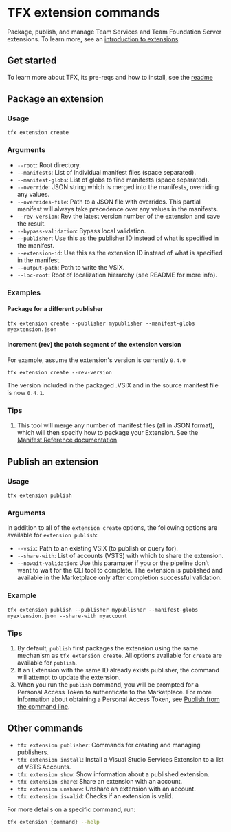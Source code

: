 # TFX extension commands

Package, publish, and manage Team Services and Team Foundation Server extensions. To learn more, see an [introduction to extensions](https://www.visualstudio.com/docs/integrate/extensions/overview).

## Get started

To learn more about TFX, its pre-reqs and how to install, see the [readme](../README.md)

## Package an extension

### Usage

`tfx extension create`

### Arguments

* `--root`: Root directory.
* `--manifests`: List of individual manifest files (space separated).
* `--manifest-globs`: List of globs to find manifests (space separated).
* `--override`: JSON string which is merged into the manifests, overriding any values.
* `--overrides-file`: Path to a JSON file with overrides. This partial manifest will always take precedence over any values in the manifests.
* `--rev-version`: Rev the latest version number of the extension and save the result.
* `--bypass-validation`: Bypass local validation.
* `--publisher`: Use this as the publisher ID instead of what is specified in the manifest.
* `--extension-id`: Use this as the extension ID instead of what is specified in the manifest.
* `--output-path`: Path to write the VSIX.
* `--loc-root`: Root of localization hierarchy (see README for more info).

### Examples

#### Package for a different publisher 

```
tfx extension create --publisher mypublisher --manifest-globs myextension.json
```

#### Increment (rev) the patch segment of the extension version

For example, assume the extension's version is currently `0.4.0`

```
tfx extension create --rev-version
```

The version included in the packaged .VSIX and in the source manifest file is now `0.4.1`.

### Tips

1. This tool will merge any number of manifest files (all in JSON format), which will then specify how to package your Extension. See the [Manifest Reference documentation](https://www.visualstudio.com/en-us/integrate/extensions/develop/manifest)

## Publish an extension

### Usage

```
tfx extension publish
```

### Arguments

In addition to all of the `extension create` options, the following options are available for `extension publish`:

* `--vsix`: Path to an existing VSIX (to publish or query for).
* `--share-with`: List of accounts (VSTS) with which to share the extension.
* `--nowait-validation`: Use this paramater if you or the pipeline don’t want to wait for the CLI tool to complete. The extension is published and available in the Marketplace only after completion successful validation.

### Example

```
tfx extension publish --publisher mypublisher --manifest-globs myextension.json --share-with myaccount
```

### Tips

1. By default, `publish` first packages the extension using the same mechanism as `tfx extension create`. All options available for `create` are available for `publish`.
2. If an Extension with the same ID already exists publisher, the command will attempt to update the extension.
3. When you run the `publish` command, you will be prompted for a Personal Access Token to authenticate to the Marketplace. For more information about obtaining a Personal Access Token, see [Publish from the command line](https://www.visualstudio.com/en-us/docs/integrate/extensions/publish/command-line).



## Other commands

* `tfx extension publisher`: Commands for creating and managing publishers.
* `tfx extension install`: Install a Visual Studio Services Extension to a list of VSTS Accounts.
* `tfx extension show`: Show information about a published extension.
* `tfx extension share`: Share an extension with an account.
* `tfx extension unshare`: Unshare an extension with an account.
* `tfx extension isvalid`: Checks if an extension is valid.

For more details on a specific command, run:

```bash
tfx extension {command} --help
```

